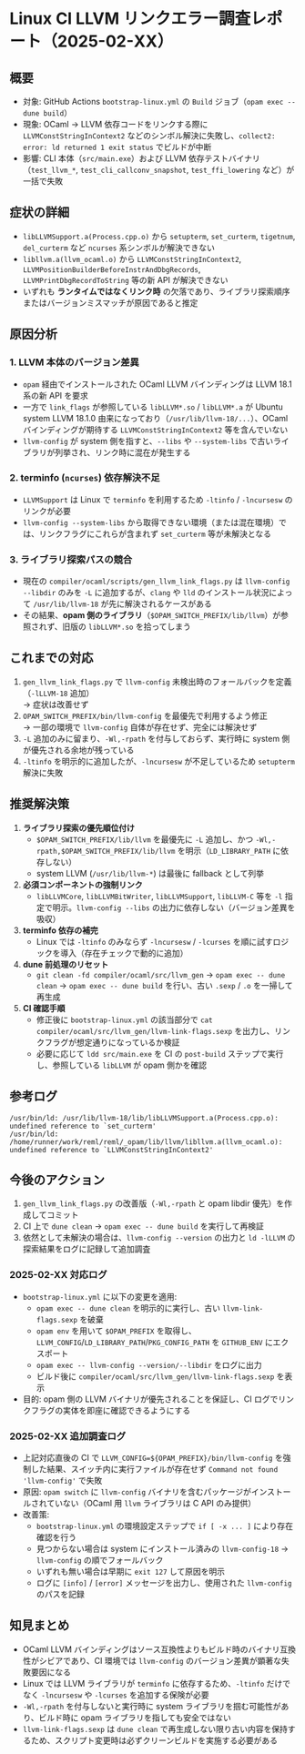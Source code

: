 # Linux CI LLVM リンクエラー調査レポート（2025-02-XX）

## 概要
- 対象: GitHub Actions `bootstrap-linux.yml` の `Build` ジョブ（`opam exec -- dune build`）
- 現象: OCaml → LLVM 依存コードをリンクする際に `LLVMConstStringInContext2` などのシンボル解決に失敗し、`collect2: error: ld returned 1 exit status` でビルドが中断
- 影響: CLI 本体（`src/main.exe`）および LLVM 依存テストバイナリ（`test_llvm_*`, `test_cli_callconv_snapshot`, `test_ffi_lowering` など）が一括で失敗

## 症状の詳細
- `libLLVMSupport.a(Process.cpp.o)` から `setupterm`, `set_curterm`, `tigetnum`, `del_curterm` など `ncurses` 系シンボルが解決できない
- `libllvm.a(llvm_ocaml.o)` から `LLVMConstStringInContext2`, `LLVMPositionBuilderBeforeInstrAndDbgRecords`, `LLVMPrintDbgRecordToString` 等の新 API が解決できない
- いずれも **ランタイムではなくリンク時** の欠落であり、ライブラリ探索順序またはバージョンミスマッチが原因であると推定

## 原因分析
### 1. LLVM 本体のバージョン差異
- `opam` 経由でインストールされた OCaml LLVM バインディングは LLVM 18.1 系の新 API を要求
- 一方で `link_flags` が参照している `libLLVM*.so` / `libLLVM*.a` が Ubuntu system LLVM 18.1.0 由来になっており（`/usr/lib/llvm-18/...`）、OCaml バインディングが期待する `LLVMConstStringInContext2` 等を含んでいない
- `llvm-config` が system 側を指すと、`--libs` や `--system-libs` で古いライブラリが列挙され、リンク時に混在が発生する

### 2. terminfo (`ncurses`) 依存解決不足
- `LLVMSupport` は Linux で `terminfo` を利用するため `-ltinfo` / `-lncursesw` のリンクが必要
- `llvm-config --system-libs` から取得できない環境（または混在環境）では、リンクフラグにこれらが含まれず `set_curterm` 等が未解決となる

### 3. ライブラリ探索パスの競合
- 現在の `compiler/ocaml/scripts/gen_llvm_link_flags.py` は `llvm-config --libdir` のみを `-L` に追加するが、`clang` や `lld` のインストール状況によって `/usr/lib/llvm-18` が先に解決されるケースがある
- その結果、**opam 側のライブラリ**（`$OPAM_SWITCH_PREFIX/lib/llvm`）が参照されず、旧版の `libLLVM*.so` を拾ってしまう

## これまでの対応
1. `gen_llvm_link_flags.py` で `llvm-config` 未検出時のフォールバックを定義（`-lLLVM-18` 追加）  
   → 症状は改善せず
2. `OPAM_SWITCH_PREFIX/bin/llvm-config` を最優先で利用するよう修正  
   → 一部の環境で `llvm-config` 自体が存在せず、完全には解決せず
3. `-L` 追加のみに留まり、`-Wl,-rpath` を付与しておらず、実行時に system 側が優先される余地が残っている
4. `-ltinfo` を明示的に追加したが、`-lncursesw` が不足しているため `setupterm` 解決に失敗

## 推奨解決策
1. **ライブラリ探索の優先順位付け**
   - `$OPAM_SWITCH_PREFIX/lib/llvm` を最優先に `-L` 追加し、かつ `-Wl,-rpath,$OPAM_SWITCH_PREFIX/lib/llvm` を明示（`LD_LIBRARY_PATH` に依存しない）
   - system LLVM (`/usr/lib/llvm-*`) は最後に fallback として列挙
2. **必須コンポーネントの強制リンク**
   - `libLLVMCore`, `libLLVMBitWriter`, `libLLVMSupport`, `libLLVM-C` 等を `-l` 指定で明示。`llvm-config --libs` の出力に依存しない（バージョン差異を吸収）
3. **terminfo 依存の補完**
   - Linux では `-ltinfo` のみならず `-lncursesw` / `-lcurses` を順に試すロジックを導入（存在チェックで動的に追加）
4. **dune 前処理のリセット**
   - `git clean -fd compiler/ocaml/src/llvm_gen` → `opam exec -- dune clean` → `opam exec -- dune build` を行い、古い `.sexp` / `.o` を一掃して再生成
5. **CI 確認手順**
   - 修正後に `bootstrap-linux.yml` の該当部分で `cat compiler/ocaml/src/llvm_gen/llvm-link-flags.sexp` を出力し、リンクフラグが想定通りになっているか検証
   - 必要に応じて `ldd src/main.exe` を CI の `post-build` ステップで実行し、参照している `libLLVM` が opam 側かを確認

## 参考ログ
```
/usr/bin/ld: /usr/lib/llvm-18/lib/libLLVMSupport.a(Process.cpp.o): undefined reference to `set_curterm'
/usr/bin/ld: /home/runner/work/reml/reml/_opam/lib/llvm/libllvm.a(llvm_ocaml.o): undefined reference to `LLVMConstStringInContext2'
```

## 今後のアクション
1. `gen_llvm_link_flags.py` の改善版（`-Wl,-rpath` と opam libdir 優先）を作成してコミット
2. CI 上で `dune clean` → `opam exec -- dune build` を実行して再検証
3. 依然として未解決の場合は、`llvm-config --version` の出力と `ld -lLLVM` の探索結果をログに記録して追加調査

### 2025-02-XX 対応ログ
- `bootstrap-linux.yml` に以下の変更を適用:
  - `opam exec -- dune clean` を明示的に実行し、古い `llvm-link-flags.sexp` を破棄
  - `opam env` を用いて `$OPAM_PREFIX` を取得し、`LLVM_CONFIG`/`LD_LIBRARY_PATH`/`PKG_CONFIG_PATH` を `GITHUB_ENV` にエクスポート
  - `opam exec -- llvm-config --version/--libdir` をログに出力
  - ビルド後に `compiler/ocaml/src/llvm_gen/llvm-link-flags.sexp` を表示
- 目的: opam 側の LLVM バイナリが優先されることを保証し、CI ログでリンクフラグの実体を即座に確認できるようにする

### 2025-02-XX 追加調査ログ
- 上記対応直後の CI で `LLVM_CONFIG=${OPAM_PREFIX}/bin/llvm-config` を強制した結果、スイッチ内に実行ファイルが存在せず `Command not found 'llvm-config'` で失敗
- 原因: `opam switch` に `llvm-config` バイナリを含むパッケージがインストールされていない（OCaml 用 `llvm` ライブラリは C API のみ提供）
- 改善策:
  - `bootstrap-linux.yml` の環境設定ステップで `if [ -x ... ]` により存在確認を行う
  - 見つからない場合は system にインストール済みの `llvm-config-18` → `llvm-config` の順でフォールバック
  - いずれも無い場合は早期に `exit 127` して原因を明示
  - ログに `[info]` / `[error]` メッセージを出力し、使用された `llvm-config` のパスを記録

## 知見まとめ
- OCaml LLVM バインディングはソース互換性よりもビルド時のバイナリ互換性がシビアであり、CI 環境では `llvm-config` のバージョン差異が顕著な失敗要因になる
- Linux では LLVM ライブラリが `terminfo` に依存するため、`-ltinfo` だけでなく `-lncursesw` や `-lcurses` を追加する保険が必要
- `-Wl,-rpath` を付与しないと実行時に system ライブラリを掴む可能性があり、ビルド時に opam ライブラリを指しても安全ではない
- `llvm-link-flags.sexp` は `dune clean` で再生成しない限り古い内容を保持するため、スクリプト変更時は必ずクリーンビルドを実施する必要がある

